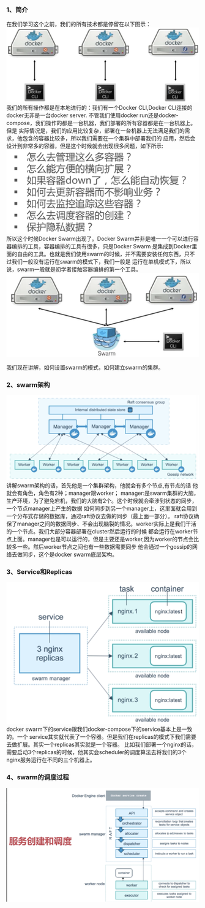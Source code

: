 
### 1、简介
   在我们学习这个之前，我们的所有技术都是停留在以下图示：
 ![](../images/18.png)  
   我们的所有操作都是在本地进行的：我们有一个Docker CLI,Docker CLI连接的docker无非是一台docker server.
不管我们使用docker run还是docker-compose，我们操作的都是一台机器，我们部署的所有容器都是在一台机器上。但是
实际情况是，我们的应用比较复杂，部署在一台机器上无法满足我们的需求，他包含的容器比较多，所以我们需要在一个集群中部署我们的
应用，然后会设计到非常多的容器，但是这个时候就会出现很多问题，如下所示:
  ![](../images/19.png)  
  所以这个时候Docker Swarm出现了。Docker Swarm并非是唯一一个可以进行容器编排的工具，容器编排的工具有很多，只是Docker Swarm
是集成到Docker里面的自由的工具。也就是我们使用swarm的时候，并不需要安装任何东西，只不过我们一般没有运行在swarm的模式下，我们一般是
运行在单机模式下，所以说，swarm一般就是初学者接触容器编排的第一个工具。
     ![](../images/20.png)  
     
  
      
我们现在讲解，如何设置swarm的模式，如何建立swarm的集群。

### 2、swarm架构
![](../images/21.png) 
 讲解swarm架构的话，首先他是一个集群架构，他就会有多个节点,有节点的话 他就会有角色，角色有2种；manager跟worker；
 manager:是swarm集群的大脑，生产环境，为了避免宕机，我们的大脑有2个。这个时候就会牵涉到状态的同步，一个节点manager上产生的数据
如何同步到另一个manager上，这里面就会用到一个分布式存储的数据库，通过raft协议去做的同步（最上面一部分）。
raft协议确保了manager之间的数据同步、不会出现脑裂的情况。worker实际上是我们干活的一个节点。我们大部分容器部署在cluster然后运行的时候
都会运行在worker节点上面。manager也是可以运行的，但是主要还是worker,因为worker的节点会比较多一些。然后worker节点之间也有一些数据需要同步
他会通过一个gossip的网络去做同步，这个是docker swarm底层架构。

### 3、Service和Replicas
 ![](../images/22.png)    
 docker swarm下的service跟我们docker-compose下的service基本上是一致的。一个
service其实就代表了一个容器。但是我们在replicas的模式下我们需要去做扩展。其实一个replicas其实就是一个容器。
比如我们部署一个nginx的话，需要启动3个replicas的时候，他其实会scheduler的调度算法去将我们的3个nginx服务运行在不同的三个机器上。

### 4、swarm的调度过程
 ![](../images/23.png)    
